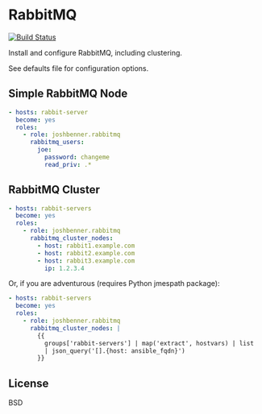 RabbitMQ
========

[![Build Status](https://travis-ci.org/joshbenner/ansible-role-rabbitmq.svg?branch=master)](https://travis-ci.org/joshbenner/ansible-role-rabbitmq)

Install and configure RabbitMQ, including clustering.

See defaults file for configuration options.

Simple RabbitMQ Node
--------------------

```yaml
- hosts: rabbit-server
  become: yes
  roles:
    - role: joshbenner.rabbitmq
      rabbitmq_users:
        joe:
          password: changeme
          read_priv: .*
```

RabbitMQ Cluster
----------------

```yaml
- hosts: rabbit-servers
  become: yes
  roles:
    - role: joshbenner.rabbitmq
      rabbitmq_cluster_nodes:
        - host: rabbit1.example.com
        - host: rabbit2.example.com
        - host: rabbit3.example.com
          ip: 1.2.3.4
```

Or, if you are adventurous (requires Python jmespath package):

```yaml
- hosts: rabbit-servers
  become: yes
  roles:
    - role: joshbenner.rabbitmq
      rabbitmq_cluster_nodes: |
        {{
          groups['rabbit-servers'] | map('extract', hostvars) | list
          | json_query('[].{host: ansible_fqdn}')
        }}
```

License
-------

BSD
